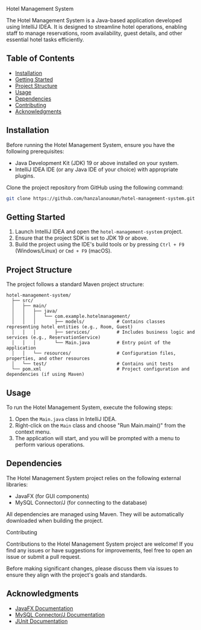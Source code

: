 Hotel Management System 

The Hotel Management System is a Java-based application developed using IntelliJ IDEA. It is designed to streamline hotel operations, enabling staff to manage reservations, room availability, guest details, and other essential hotel tasks efficiently. 

## Table of Contents 

- [Installation](#installation)
- [Getting Started](#getting-started)
- [Project Structure](#project-structure)
- [Usage](#usage)
- [Dependencies](#dependencies)
- [Contributing](#contributing)
- [Acknowledgments](#acknowledgments) 

## Installation 

Before running the Hotel Management System, ensure you have the following prerequisites: 

- Java Development Kit (JDK) 19 or above installed on your system.
- IntelliJ IDEA IDE (or any Java IDE of your choice) with appropriate plugins. 

Clone the project repository from GitHub using the following command: 

```bash
git clone https://github.com/hanzalanouman/hotel-management-system.git
``` 

## Getting Started 

1. Launch IntelliJ IDEA and open the `hotel-management-system` project.
2. Ensure that the project SDK is set to JDK 19 or above.
3. Build the project using the IDE's build tools or by pressing `Ctrl + F9` (Windows/Linux) or `Cmd + F9` (macOS). 

## Project Structure 

The project follows a standard Maven project structure: 

```
hotel-management-system/
  ├── src/
  │   ├── main/
  │   │   ├── java/
  │   │   │   └── com.example.hotelmanagement/
  │   │   │       ├── models/            # Contains classes representing hotel entities (e.g., Room, Guest)
  │   │   │       ├── services/          # Includes business logic and services (e.g., ReservationService)
  │   │   │       └── Main.java          # Entry point of the application
  │   │   └── resources/                 # Configuration files, properties, and other resources
  │   └── test/                          # Contains unit tests
  └── pom.xml                            # Project configuration and dependencies (if using Maven)
``` 

## Usage 

To run the Hotel Management System, execute the following steps: 

1. Open the `Main.java` class in IntelliJ IDEA.
2. Right-click on the `Main` class and choose "Run Main.main()" from the context menu.
3. The application will start, and you will be prompted with a menu to perform various operations. 

## Dependencies 

The Hotel Management System project relies on the following external libraries: 

- JavaFX (for GUI components)
- MySQL Connector/J (for connecting to the database) 

All dependencies are managed using Maven. They will be automatically downloaded when building the project.


Contributing 

Contributions to the Hotel Management System project are welcome! If you find any issues or have suggestions for improvements, feel free to open an issue or submit a pull request. 

Before making significant changes, please discuss them via issues to ensure they align with the project's goals and standards.


## Acknowledgments 

- [JavaFX Documentation](https://openjfx.io/)
- [MySQL Connector/J Documentation](https://dev.mysql.com/doc/connector-j/en/)
- [JUnit Documentation](https://junit.org/junit5/docs/current/user-guide/)
